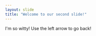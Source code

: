 ```yaml
---
layout: slide
title: "Welcome to our second slide!"
---
```

I'm so witty!
Use the left arrow to go back!
